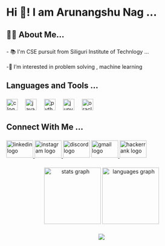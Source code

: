 
<h1 align="left">Hi 👋!  I am Arunangshu Nag ...</h1>

###

<h2 align="left">👩‍💻 About Me...</h2>

###

<p align="left">- 📚 I'm CSE pursuit from Siliguri Institute of Technlogy ...<br><br>-🔭 I’m interested in problem solving , machine learning</p>

###

<h2 align="left">Languages and Tools ...</h2>

###

<div align="left">
  <img src="https://cdn.jsdelivr.net/gh/devicons/devicon/icons/c/c-original.svg" height="30" alt="c logo"  />
  <img width="12" />
  <img src="https://cdn.jsdelivr.net/gh/devicons/devicon/icons/java/java-original.svg" height="30" alt="java logo"  />
  <img width="12" />
  <img src="https://cdn.jsdelivr.net/gh/devicons/devicon/icons/python/python-original.svg" height="30" alt="python logo"  />
  <img width="12" />
  <img src="https://cdn.jsdelivr.net/gh/devicons/devicon/icons/jupyter/jupyter-original.svg" height="30" alt="jupyter logo"  />
  <img width="12" />
  <img src="https://cdn.jsdelivr.net/gh/devicons/devicon/icons/oracle/oracle-original.svg" height="30" alt="oracle logo"  />
</div>
  <img width="12" />

###

<h2 align="left">Connect With Me ...</h2>

###

<div align="left">
  <a href="https://www.linkedin.com/in/arunangshu-nag-2760a7271/" target="_blank">
    <img src="https://raw.githubusercontent.com/maurodesouza/profile-readme-generator/master/src/assets/icons/social/linkedin/default.svg" width="71" height="46" alt="linkedin logo"  />
  </a>
  <a href="https://www.instagram.com/itszanshu?igsh=eTdwZDh4bnJidDg1" target="_blank">
  <img src="https://raw.githubusercontent.com/maurodesouza/profile-readme-generator/master/src/assets/icons/social/instagram/default.svg" width="71" height="46" alt="instagram logo"  />
   </a>
  <img src="https://raw.githubusercontent.com/maurodesouza/profile-readme-generator/master/src/assets/icons/social/discord/default.svg" width="71" height="46" alt="discord logo"  />
  <a href="arunangshunag36@gmail.com" target="_blank">
    <img src="https://raw.githubusercontent.com/maurodesouza/profile-readme-generator/master/src/assets/icons/social/gmail/default.svg" width="71" height="46" alt="gmail logo"  />
  </a>
  <a href="https://www.hackerrank.com/profile/arunangshunag36" target="_blank">
    <img src="https://raw.githubusercontent.com/maurodesouza/profile-readme-generator/master/src/assets/icons/social/hackerrank/default.svg" width="71" height="46" alt="hackerrank logo"  />
  </a>
</div>

###

<div align="center">
  <img src="https://github-readme-stats.vercel.app/api?username=arunangshunag&hide_title=false&hide_rank=false&show_icons=true&include_all_commits=true&count_private=true&disable_animations=false&theme=dracula&locale=en&hide_border=false" height="150" alt="stats graph"  />
  <img src="https://github-readme-stats.vercel.app/api/top-langs?username=arunangshunag&locale=en&hide_title=false&layout=compact&card_width=320&langs_count=5&theme=dracula&hide_border=false" height="150" alt="languages graph"  />
</div>

###

###

<div align="center">
  <img src="https://visitor-badge.laobi.icu/badge?page_id=arunangshunag.arunangshunag&left_text=Profile%20Visitors"  />
</div>

###
<!--
**arunangshunag/arunangshunag** is a ✨ _special_ ✨ repository because its `README.md` (this file) appears on your GitHub profile.

